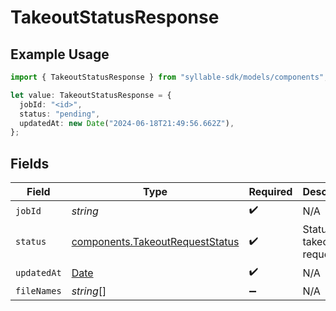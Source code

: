 # TakeoutStatusResponse

## Example Usage

```typescript
import { TakeoutStatusResponse } from "syllable-sdk/models/components";

let value: TakeoutStatusResponse = {
  jobId: "<id>",
  status: "pending",
  updatedAt: new Date("2024-06-18T21:49:56.662Z"),
};
```

## Fields

| Field                                                                                         | Type                                                                                          | Required                                                                                      | Description                                                                                   |
| --------------------------------------------------------------------------------------------- | --------------------------------------------------------------------------------------------- | --------------------------------------------------------------------------------------------- | --------------------------------------------------------------------------------------------- |
| `jobId`                                                                                       | *string*                                                                                      | :heavy_check_mark:                                                                            | N/A                                                                                           |
| `status`                                                                                      | [components.TakeoutRequestStatus](../../models/components/takeoutrequeststatus.md)            | :heavy_check_mark:                                                                            | Status of a takeout request.                                                                  |
| `updatedAt`                                                                                   | [Date](https://developer.mozilla.org/en-US/docs/Web/JavaScript/Reference/Global_Objects/Date) | :heavy_check_mark:                                                                            | N/A                                                                                           |
| `fileNames`                                                                                   | *string*[]                                                                                    | :heavy_minus_sign:                                                                            | N/A                                                                                           |